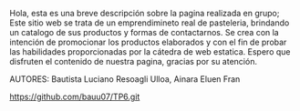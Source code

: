 Hola, esta es una breve descripción sobre la pagina realizada en grupo; Este sitio web se trata de un emprendimineto real de pasteleria, brindando un catalogo de sus productos y formas de contactarnos. Se crea con la intención de promocionar los productos elaborados y con el fin de probar las habilidades proporcionadas por la cátedra de web estatica. 
Espero que disfruten el contenido de nuestra pagina, gracias por su atención.

AUTORES: Bautista Luciano Resoagli Ulloa, Ainara Eluen Fran

https://github.com/bauu07/TP6.git

